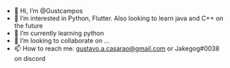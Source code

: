 - 👋 Hi, I’m @Gustcampos
- 👀 I’m interested in Python, Flutter. Also looking to learn java and C++ on the future
- 🌱 I’m currently learning python
- 💞️ I’m looking to collaborate on ...
- 📫 How to reach me: gustavo.a.casarao@gmail.com or Jakegog#0038 on discord

<!---
Gustcampos/Gustcampos is a ✨ special ✨ repository because its `README.md` (this file) appears on your GitHub profile.
You can click the Preview link to take a look at your changes.
--->
